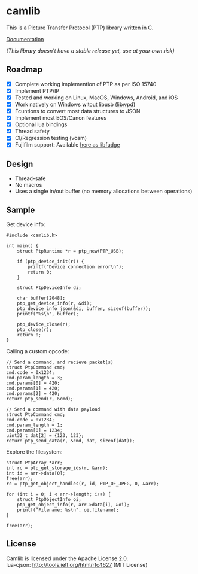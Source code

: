 # camlib
This is a Picture Transfer Protocol (PTP) library written in C.

[Documentation](https://danielc.dev/camlib/structPtpRuntime.html)

*(This library doesn't have a stable release yet, use at your own risk)*  

## Roadmap
- [x] Complete working implemention of PTP as per ISO 15740
- [x] Implement PTP/IP
- [x] Tested and working on Linux, MacOS, Windows, Android, and iOS
- [x] Work natively on Windows witout libusb ([libwpd](https://github.com/petabyt/libwpd))
- [x] Fcuntions to convert most data structures to JSON
- [x] Implement most EOS/Canon features
- [x] Optional lua bindings
- [x] Thread safety
- [x] CI/Regression testing (vcam)
- [x] Fujifilm support: Available [here as libfudge](https://github.com/petabyt/fudge)

## Design
- Thread-safe
- No macros
- Uses a single in/out buffer (no memory allocations between operations)

## Sample
Get device info:
```
#include <camlib.h>

int main() {
	struct PtpRuntime *r = ptp_new(PTP_USB);

	if (ptp_device_init(r)) {
		printf("Device connection error\n");
		return 0;
	}

	struct PtpDeviceInfo di;

	char buffer[2048];
	ptp_get_device_info(r, &di);
	ptp_device_info_json(&di, buffer, sizeof(buffer));
	printf("%s\n", buffer);

	ptp_device_close(r);
	ptp_close(r);
	return 0;
}
```
Calling a custom opcode:
```
// Send a command, and recieve packet(s)
struct PtpCommand cmd;
cmd.code = 0x1234;
cmd.param_length = 3;
cmd.params[0] = 420;
cmd.params[1] = 420;
cmd.params[2] = 420;
return ptp_send(r, &cmd);

// Send a command with data payload
struct PtpCommand cmd;
cmd.code = 0x1234;
cmd.param_length = 1;
cmd.params[0] = 1234;
uint32_t dat[2] = {123, 123};
return ptp_send_data(r, &cmd, dat, sizeof(dat));
```
Explore the filesystem:
```
struct PtpArray *arr;
int rc = ptp_get_storage_ids(r, &arr);
int id = arr->data[0];
free(arr);
rc = ptp_get_object_handles(r, id, PTP_OF_JPEG, 0, &arr);

for (int i = 0; i < arr->length; i++) {
	struct PtpObjectInfo oi;
	ptp_get_object_info(r, arr->data[i], &oi);
	printf("Filename: %s\n", oi.filename);
}

free(arr);
```

## License
Camlib is licensed under the Apache License 2.0.  
lua-cjson: http://tools.ietf.org/html/rfc4627 (MIT License)  
